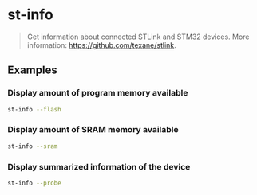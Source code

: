 # st-info

> Get information about connected STLink and STM32 devices. More information: <https://github.com/texane/stlink>.

## Examples

### Display amount of program memory available

```bash
st-info --flash
```

### Display amount of SRAM memory available

```bash
st-info --sram
```

### Display summarized information of the device

```bash
st-info --probe
```
